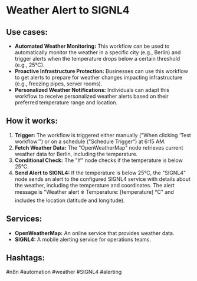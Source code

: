 # Weather Alert to SIGNL4

## Use cases:

- **Automated Weather Monitoring:** This workflow can be used to automatically monitor the weather in a specific city (e.g., Berlin) and trigger alerts when the temperature drops below a certain threshold (e.g., 25°C).
- **Proactive Infrastructure Protection:**  Businesses can use this workflow to get alerts to prepare for weather changes impacting infrastructure (e.g., freezing pipes, server rooms).
- **Personalized Weather Notifications:** Individuals can adapt this workflow to receive personalized weather alerts based on their preferred temperature range and location.

## How it works:

1.  **Trigger:** The workflow is triggered either manually ("When clicking ‘Test workflow’") or on a schedule ("Schedule Trigger") at 6:15 AM.
2.  **Fetch Weather Data:** The "OpenWeatherMap" node retrieves current weather data for Berlin, including the temperature.
3.  **Conditional Check:** The "If" node checks if the temperature is below 25°C.
4.  **Send Alert to SIGNL4:** If the temperature is below 25°C, the "SIGNL4" node sends an alert to the configured SIGNL4 service with details about the weather, including the temperature and coordinates. The alert message is "Weather alert ❄️ Temperature: [temperature] °C" and includes the location (latitude and longitude).

## Services:

-   **OpenWeatherMap:**  An online service that provides weather data.
-   **SIGNL4:** A mobile alerting service for operations teams.

## Hashtags:

#n8n #automation #weather #SIGNL4 #alerting
